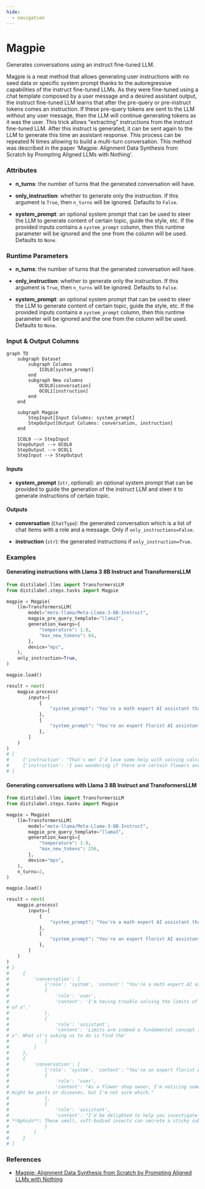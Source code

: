 ```yaml
---
hide:
  - navigation
---
```

# Magpie

Generates conversations using an instruct fine-tuned LLM.



Magpie is a neat method that allows generating user instructions with no seed data
    or specific system prompt thanks to the autoregressive capabilities of the instruct
    fine-tuned LLMs. As they were fine-tuned using a chat template composed by a user message
    and a desired assistant output, the instruct fine-tuned LLM learns that after the pre-query
    or pre-instruct tokens comes an instruction. If these pre-query tokens are sent to the
    LLM without any user message, then the LLM will continue generating tokens as it was
    the user. This trick allows "extracting" instructions from the instruct fine-tuned LLM.
    After this instruct is generated, it can be sent again to the LLM to generate this time
    an assistant response. This process can be repeated N times allowing to build a multi-turn
    conversation. This method was described in the paper 'Magpie: Alignment Data Synthesis from
    Scratch by Prompting Aligned LLMs with Nothing'.





### Attributes

- **n_turns**: the number of turns that the generated conversation will have.

- **only_instruction**: whether to generate only the instruction. If this argument is  `True`, then `n_turns` will be ignored. Defaults to `False`.

- **system_prompt**: an optional system prompt that can be used to steer the LLM to generate  content of certain topic, guide the style, etc. If the provided inputs contains  a `system_prompt` column, then this runtime parameter will be ignored and the  one from the column will be used. Defaults to `None`.




### Runtime Parameters

- **n_turns**: the number of turns that the generated conversation will have.

- **only_instruction**: whether to generate only the instruction. If this argument is  `True`, then `n_turns` will be ignored. Defaults to `False`.

- **system_prompt**: an optional system prompt that can be used to steer the LLM to  generate content of certain topic, guide the style, etc. If the provided inputs  contains a `system_prompt` column, then this runtime parameter will be ignored  and the one from the column will be used. Defaults to `None`.



### Input & Output Columns

``` mermaid
graph TD
	subgraph Dataset
		subgraph Columns
			ICOL0[system_prompt]
		end
		subgraph New columns
			OCOL0[conversation]
			OCOL1[instruction]
		end
	end

	subgraph Magpie
		StepInput[Input Columns: system_prompt]
		StepOutput[Output Columns: conversation, instruction]
	end

	ICOL0 --> StepInput
	StepOutput --> OCOL0
	StepOutput --> OCOL1
	StepInput --> StepOutput

```


#### Inputs


- **system_prompt** (`str`, optional): an optional system prompt that can be provided  to guide the generation of the instruct LLM and steer it to generate instructions  of certain topic.




#### Outputs


- **conversation** (`ChatType`): the generated conversation which is a list of chat  items with a role and a message. Only if `only_instructions=False`.

- **instruction** (`str`): the generated instructions if `only_instruction=True`.





### Examples


#### Generating instructions with Llama 3 8B Instruct and TransformersLLM
```python
from distilabel.llms import TransformersLLM
from distilabel.steps.tasks import Magpie

magpie = Magpie(
    llm=TransformersLLM(
        model="meta-llama/Meta-Llama-3-8B-Instruct",
        magpie_pre_query_template="llama3",
        generation_kwargs={
            "temperature": 1.0,
            "max_new_tokens": 64,
        },
        device="mps",
    ),
    only_instruction=True,
)

magpie.load()

result = next(
    magpie.process(
        inputs=[
            {
                "system_prompt": "You're a math expert AI assistant that helps students of secondary school to solve calculus problems."
            },
            {
                "system_prompt": "You're an expert florist AI assistant that helps user to erradicate pests in their crops."
            },
        ]
    )
)
# [
#     {'instruction': "That's me! I'd love some help with solving calculus problems! What kind of calculation are you most effective at? Linear Algebra, derivatives, integrals, optimization?"},
#     {'instruction': 'I was wondering if there are certain flowers and plants that can be used for pest control?'}
# ]
```

#### Generating conversations with Llama 3 8B Instruct and TransformersLLM
```python
from distilabel.llms import TransformersLLM
from distilabel.steps.tasks import Magpie

magpie = Magpie(
    llm=TransformersLLM(
        model="meta-llama/Meta-Llama-3-8B-Instruct",
        magpie_pre_query_template="llama3",
        generation_kwargs={
            "temperature": 1.0,
            "max_new_tokens": 256,
        },
        device="mps",
    ),
    n_turns=2,
)

magpie.load()

result = next(
    magpie.process(
        inputs=[
            {
                "system_prompt": "You're a math expert AI assistant that helps students of secondary school to solve calculus problems."
            },
            {
                "system_prompt": "You're an expert florist AI assistant that helps user to erradicate pests in their crops."
            },
        ]
    )
)
# [
#     {
#         'conversation': [
#             {'role': 'system', 'content': "You're a math expert AI assistant that helps students of secondary school to solve calculus problems."},
#             {
#                 'role': 'user',
#                 'content': 'I'm having trouble solving the limits of functions in calculus. Could you explain how to work with them? Limits of functions are denoted by lim x→a f(x) or lim x→a [f(x)]. It is read as "the limit as x approaches a of f
# of x".'
#             },
#             {
#                 'role': 'assistant',
#                 'content': 'Limits are indeed a fundamental concept in calculus, and understanding them can be a bit tricky at first, but don't worry, I'm here to help! The notation lim x→a f(x) indeed means "the limit as x approaches a of f of
# x". What it's asking us to do is find the'
#             }
#         ]
#     },
#     {
#         'conversation': [
#             {'role': 'system', 'content': "You're an expert florist AI assistant that helps user to erradicate pests in their crops."},
#             {
#                 'role': 'user',
#                 'content': "As a flower shop owner, I'm noticing some unusual worm-like creatures causing damage to my roses and other flowers. Can you help me identify what the problem is? Based on your expertise as a florist AI assistant, I think it
# might be pests or diseases, but I'm not sure which."
#             },
#             {
#                 'role': 'assistant',
#                 'content': "I'd be delighted to help you investigate the issue! Since you've noticed worm-like creatures damaging your roses and other flowers, I'll take a closer look at the possibilities. Here are a few potential culprits: 1.
# **Aphids**: These small, soft-bodied insects can secrete a sticky substance called"
#             }
#         ]
#     }
# ]
```




### References

- [Magpie: Alignment Data Synthesis from Scratch by Prompting Aligned LLMs with Nothing](https://arxiv.org/abs/2406.08464)


